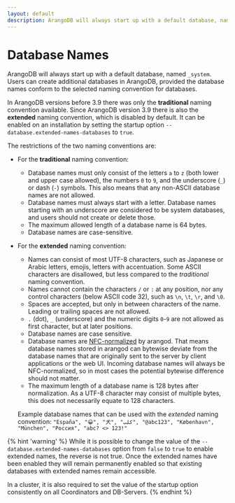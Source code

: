 ```yaml
---
layout: default
description: ArangoDB will always start up with a default database, named _system
---
```

Database Names
==============

ArangoDB will always start up with a default database, named `_system`.
Users can create additional databases in ArangoDB, provided the database
names conform to the selected naming convention for databases.

In ArangoDB versions before 3.9 there was only the **traditional** naming
convention available. Since ArangoDB version 3.9 there is also the **extended**
naming convention, which is disabled by default. It can be enabled on an
installation by setting the startup option `--database.extended-names-databases`
to `true`.

The restrictions of the two naming conventions are:

- For the **traditional** naming convention:
  - Database names must only consist of the letters `a` to `z` (both lower and
    upper case allowed), the numbers `0` to `9`, and the underscore (`_`) or
    dash (`-`) symbols.
    This also means that any non-ASCII database names are not allowed.
  - Database names must always start with a letter. Database names starting
    with an underscore are considered to be system databases, and users should
    not create or delete those.
  - The maximum allowed length of a database name is 64 bytes.
  - Database names are case-sensitive.

- For the **extended** naming convention:
  - Names can consist of most UTF-8 characters, such as Japanese or Arabic
    letters, emojis, letters with accentuation. Some ASCII characters are
    disallowed, but less compared to the  _traditional_ naming convention.
  - Names cannot contain the characters `/` or `:` at any position, nor any
    control characters (below ASCII code 32), such as `\n`, `\t`, `\r`, and `\0`.
  - Spaces are accepted, but only in between characters of the name. Leading
    or trailing spaces are not allowed.
  - `.` (dot), `_` (underscore) and the numeric digits `0`-`9` are not allowed
    as first character, but at later positions.
  - Database names are case sensitive.
  - Database names are [NFC-normalized](https://en.wikipedia.org/wiki/Unicode_equivalence#Normal_forms) by arangod. 
    That means database names stored in arangod can bytewise deviate from the 
    database names that are originally sent to the server by client applications
    or the web UI. Incoming database names will always be NFC-normalized, so in
    most cases the potential bytewise difference should not matter.
  - The maximum length of a database name is 128 bytes after normalization. 
    As a UTF-8 character may consist of multiple bytes, this does not necessarily 
    equate to 128 characters.

  Example database names that can be used with the _extended_ naming convention:
  `"España", "😀", "犬", "كلب", "@abc123", "København", "München", "Россия", "abc? <> 123!"` 

{% hint 'warning' %}
While it is possible to change the value of the
`--database.extended-names-databases` option from `false` to `true` to enable
extended names, the reverse is not true. Once the extended names have been
enabled they will remain permanently enabled so that existing databases with
extended names remain accessible.

In a cluster, it is also required to set the value of the startup option
consistently on all Coordinators and DB-Servers.
{% endhint %}
